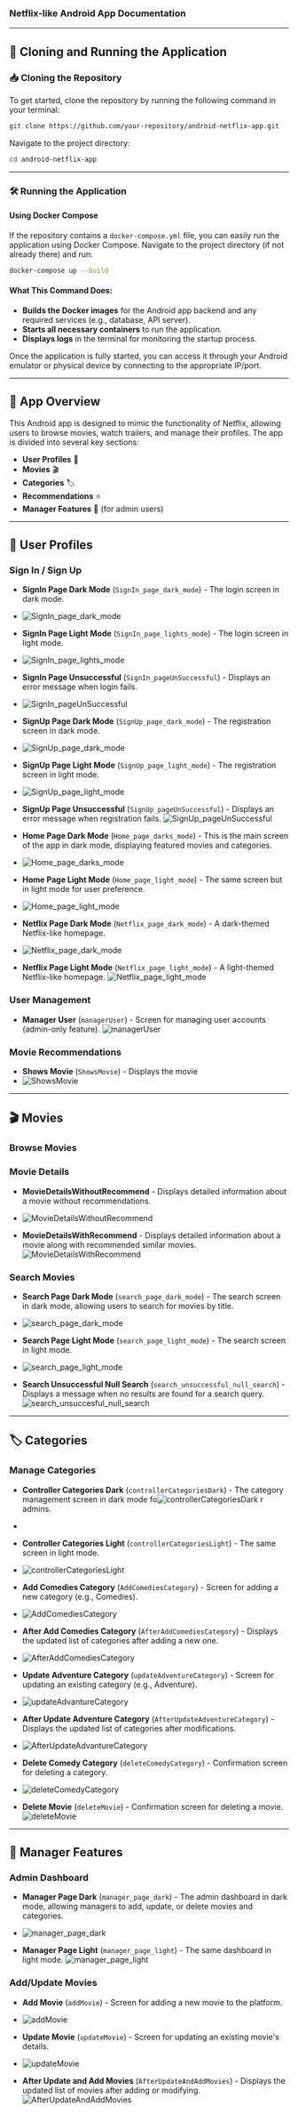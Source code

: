 ### Netflix-like Android App Documentation

---

## 🚀 Cloning and Running the Application

### 📥 Cloning the Repository
To get started, clone the repository by running the following command in your terminal:

```bash
git clone https://github.com/your-repository/android-netflix-app.git
```

Navigate to the project directory:

```bash
cd android-netflix-app
```

---

### 🛠 Running the Application

#### Using Docker Compose
If the repository contains a `docker-compose.yml` file, you can easily run the application using Docker Compose. Navigate to the project directory (if not already there) and run:

```bash
docker-compose up --build
```

#### What This Command Does:
- **Builds the Docker images** for the Android app backend and any required services (e.g., database, API server).
- **Starts all necessary containers** to run the application.
- **Displays logs** in the terminal for monitoring the startup process.

Once the application is fully started, you can access it through your Android emulator or physical device by connecting to the appropriate IP/port.

---

## 📱 App Overview
This Android app is designed to mimic the functionality of Netflix, allowing users to browse movies, watch trailers, and manage their profiles. The app is divided into several key sections:

- **User Profiles** 👤
- **Movies** 🎬
- **Categories** 🏷️
- **Recommendations** ⭐
- **Manager Features** 🔐 (for admin users)

---
## 👤 User Profiles

### Sign In / Sign Up
- **SignIn Page Dark Mode** (`SignIn_page_dark_mode`) - The login screen in dark mode.
- ![SignIn_page_dark_mode](https://github.com/user-attachments/assets/b4685584-bd75-4c29-b2a4-d7b66286bd24)

- **SignIn Page Light Mode** (`SignIn_page_lights_mode`) - The login screen in light mode.
- ![SignIn_page_lights_mode](https://github.com/user-attachments/assets/651e8d05-795c-4277-96be-3ad655aa723e)

- **SignIn Page Unsuccessful** (`SignIn_pageUnSuccessful`) - Displays an error message when login fails.
- ![SignIn_pageUnSuccessful](https://github.com/user-attachments/assets/a6a95592-63a7-40e0-92a4-6edc29ef03a4)

- **SignUp Page Dark Mode** (`SignUp_page_dark_mode`) - The registration screen in dark mode.
- ![SignUp_page_dark_mode](https://github.com/user-attachments/assets/fb65e7ae-56e4-4548-8a19-85d786e0a782)

- **SignUp Page Light Mode** (`SignUp_page_light_mode`) - The registration screen in light mode.
- ![SignUp_page_light_mode](https://github.com/user-attachments/assets/bab46b88-a3ac-4ddf-a287-615c5051491d)

- **SignUp Page Unsuccessful** (`SignUp_pageUnSuccessful`) - Displays an error message when registration fails.
![SignUp_pageUnSuccessful](https://github.com/user-attachments/assets/0f6c0c50-2d72-4f7d-950d-870a60f7bc15)
- **Home Page Dark Mode** (`Home_page_darks_mode`) - This is the main screen of the app in dark mode, displaying featured movies and categories.
- ![Home_page_darks_mode](https://github.com/user-attachments/assets/791783ca-8514-4c3b-859e-42ba2c331bda)

- **Home Page Light Mode** (`Home_page_light_mode`) - The same screen but in light mode for user preference.
- ![Home_page_light_mode](https://github.com/user-attachments/assets/f4defddb-4346-4660-802f-8ce2b99bdede)

- **Netflix Page Dark Mode** (`Netflix_page_dark_mode`) - A dark-themed Netflix-like homepage.
- ![Netflix_page_dark_mode](https://github.com/user-attachments/assets/ca4020dd-1fa1-4269-892a-cd913ea9ac36)

- **Netflix Page Light Mode** (`Netflix_page_light_mode`) - A light-themed Netflix-like homepage.
![Netflix_page_light_mode](https://github.com/user-attachments/assets/dd307f1d-8d2d-45e9-88bb-c31dd1042858)

### User Management
- **Manager User** (`managerUser`) - Screen for managing user accounts (admin-only feature).
![managerUser](https://github.com/user-attachments/assets/14eb4366-33aa-43c7-b43f-bd62f25082de)


### Movie Recommendations
- **Shows Movie** (`ShowsMovie`) - Displays the movie
- ![ShowsMovie](https://github.com/user-attachments/assets/45e29f41-4b5a-49a6-b873-5b09ffc03b7e)


---
## 🎬 Movies

### Browse Movies

### Movie Details
- **MovieDetailsWithoutRecommend** - Displays detailed information about a movie without recommendations.
- ![MovieDetailsWithoutRecommend](https://github.com/user-attachments/assets/890ca73a-8ab6-482d-b6cd-d91ab98b736f)

- **MovieDetailsWithRecommend** - Displays detailed information about a movie along with recommended similar movies.
![MovieDetailsWithRecommend](https://github.com/user-attachments/assets/e74880c6-4df1-42ae-97f2-89c9a4c10a95)

### Search Movies
- **Search Page Dark Mode** (`search_page_dark_mode`) - The search screen in dark mode, allowing users to search for movies by title.
- ![search_page_dark_mode](https://github.com/user-attachments/assets/f47cb7d9-1938-49e6-9d73-a737893714cb)

- **Search Page Light Mode** (`search_page_light_mode`) - The search screen in light mode.
- ![search_page_light_mode](https://github.com/user-attachments/assets/f3cc8467-53b4-4ae8-84a0-1113e6b4b8af)

- **Search Unsuccessful Null Search** (`search_unsuccessful_null_search`) - Displays a message when no results are found for a search query.
![search_unsuccesful_null_search](https://github.com/user-attachments/assets/025698e7-ff9a-4356-b533-6d5c9d5f5760)

---

## 🏷️ Categories

### Manage Categories
- **Controller Categories Dark** (`controllerCategoriesDark`) - The category management screen in dark mode fo![controllerCategoriesDark](https://github.com/user-attachments/assets/a81b9fb1-c9af-4179-ab5e-dfffc11a5170)
r admins.
- 
- **Controller Categories Light** (`controllerCategoriesLight`) - The same screen in light mode.
- ![controllerCategoriesLight](https://github.com/user-attachments/assets/5ec95b85-ba0a-45b8-ae1f-b0375f64c429)

- **Add Comedies Category** (`AddComediesCategory`) - Screen for adding a new category (e.g., Comedies).
- ![AddComediesCategory](https://github.com/user-attachments/assets/f5d9f074-11e5-4cc1-b902-5dfeb7877cbd)

- **After Add Comedies Category** (`AfterAddComediesCategory`) - Displays the updated list of categories after adding a new one.
- ![AfterAddComediesCategory](https://github.com/user-attachments/assets/e5b6c7a6-7968-4b6e-b15f-85abaf9c2827)

- **Update Adventure Category** (`updateAdventureCategory`) - Screen for updating an existing category (e.g., Adventure).
- ![updateAdvantureCategory](https://github.com/user-attachments/assets/a84b5d90-d2ab-4534-84f2-7e906a9f4490)

- **After Update Adventure Category** (`AfterUpdateAdventureCategory`) - Displays the updated list of categories after modifications.
- ![AfterUpdateAdvantureCategory](https://github.com/user-attachments/assets/46f8927e-5f1a-4d5d-8cc6-f9fabd59b721)

- **Delete Comedy Category** (`deleteComedyCategory`) - Confirmation screen for deleting a category.
- ![deleteComedyCategory](https://github.com/user-attachments/assets/fdc2250a-508f-4032-b6d7-0b062ba7cab3)

- **Delete Movie** (`deleteMovie`) - Confirmation screen for deleting a movie.
![deleteMovie](https://github.com/user-attachments/assets/919b385d-8b76-4f02-9e7e-e7ba4d053dbb)

---



## 🔐 Manager Features

### Admin Dashboard
- **Manager Page Dark** (`manager_page_dark`) - The admin dashboard in dark mode, allowing managers to add, update, or delete movies and categories.
- ![manager_page_dark](https://github.com/user-attachments/assets/2e51da29-19f3-4e43-8c3b-7e726b33782f)

- **Manager Page Light** (`manager_page_light`) - The same dashboard in light mode.
![manager_page_light](https://github.com/user-attachments/assets/dc6dce6f-d2fe-4e6d-aa97-eea3e351bbae)

### Add/Update Movies
- **Add Movie** (`addMovie`) - Screen for adding a new movie to the platform.
- ![addMovie](https://github.com/user-attachments/assets/6228a05a-cb44-4876-840f-e1ccde2b3ad1)

- **Update Movie** (`updateMovie`) - Screen for updating an existing movie's details.
- ![updateMovie](https://github.com/user-attachments/assets/46f99cac-8f6a-4323-bdd1-b5aa8b022968)

- **After Update and Add Movies** (`AfterUpdateAndAddMovies`) - Displays the updated list of movies after adding or modifying.
![AfterUpdateAndAddMovies](https://github.com/user-attachments/assets/b1313de2-2f7a-4f84-b229-93236898d437)

